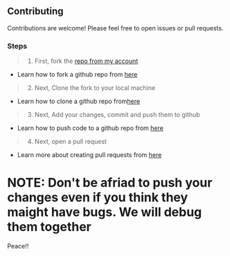 ## Contributing

Contributions are welcome! Please feel free to open issues or pull requests.

### Steps
> 01) First, fork the [repo from my account](github.com/neptship/ignore)
- Learn how to fork a github repo from [here](https://docs.github.com/en/get-started/quickstart/fork-a-repo)


> 2) Next, Clone the fork to your local machine
- Learn how to clone a github repo from[here](https://docs.github.com/en/repositories/creating-and-managing-repositories/cloning-a-repository)

> 3) Next, Add your changes, commit and push them to github
- Learn how to push code to a github repo from [here](https://docs.github.com/en/get-started/using-git/pushing-commits-to-a-remote-repository)

> 4) Next, open a pull request
- Learn more about creating pull requests from [here](https://docs.github.com/en/pull-requests/collaborating-with-pull-requests/proposing-changes-to-your-work-with-pull-requests/creating-a-pull-request)

# NOTE: Don't be afriad to push your changes even if you think they maight have bugs. We will debug them together

Peace!!
